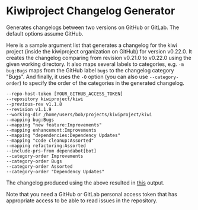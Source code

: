 # Kiwiproject Changelog Generator

Generates changelogs between two versions on GitHub or GitLab.  The default options assume GitHub.

Here is a sample argument list that generates a changelog for the kiwi project (inside the kiwiproject organization on GitHub) for version v0.22.0. It creates the changelog comparing from revision v0.21.0 to v0.22.0 using the given working directory. It also maps several labels to categories, e.g. `-m bug:Bugs` maps from the GitHub label `bugs` to the changelog category "Bugs". And finally, it uses the `-O` option (you can also use `--category-order`) to specify the order of the categories in the generated changelog.

```
--repo-host-token [YOUR_GITHUB_ACCESS_TOKEN]
--repository kiwiproject/kiwi
--previous-rev v1.1.8
--revision v1.1.9
--working-dir /home/users/bob/projects/kiwiproject/kiwi
--mapping bug:Bugs
--mapping "new feature:Improvements"
--mapping enhancement:Improvements
--mapping "dependencies:Dependency Updates"
--mapping "code cleanup:Assorted"
--mapping refactoring:Assorted
--include-prs-from dependabot[bot]
--category-order Improvements
--category-order Bugs
--category-order Assorted
--category-order "Dependency Updates"
```

The changelog produced using the above resulted in [this](https://github.com/kiwiproject/kiwi/releases/tag/v0.22.0) output.

Note that you need a GitHub or GitLab personal access token that has appropriate access to be able to read issues in the repository.
